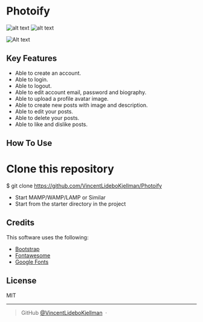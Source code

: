 # Photoify

![alt text](https://github.com/VincentLideboKjellman/Photoify/tree/master/Screenshots/screen1.png)
![alt text](relative/Photoify/tree/master/Screenshots/screen2.png)

![Alt text](relative/path/to/img.jpg?raw=true "Title")

## Key Features

* Able to create an account.
* Able to login.
* Able to logout.  
* Able to edit account email, password and biography.
* Able to upload a profile avatar image.
* Able to create new posts with image and description.
* Able to edit your posts.  
* Able to delete your posts.  
* Able to like and dislike posts.


## How To Use

# Clone this repository
$ git clone https://github.com/VincentLideboKjellman/Photoify

- Start MAMP/WAMP/LAMP or Similar
- Start from the starter directory in the project

## Credits

This software uses the following:

- [Bootstrap](https://getbootstrap.com/)
- [Fontawesome](https://fontawesome.com/)
- [Google Fonts](https://fonts.google.com/)


## License

MIT

---

> GitHub [@VincentLideboKjellman](https://github.com/VincentLideboKjellman) &nbsp;&middot;&nbsp;
